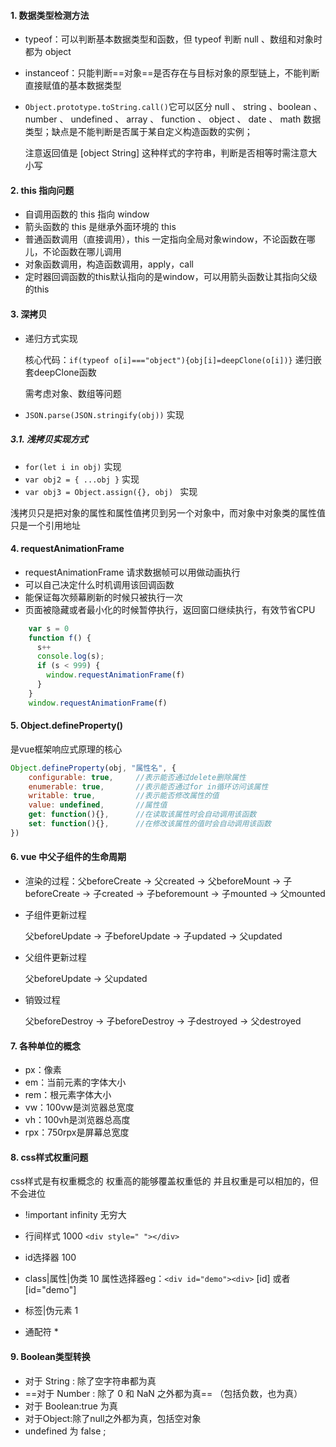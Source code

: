 #### 1. 数据类型检测方法

- typeof：可以判断基本数据类型和函数，但 typeof 判断 null 、数组和对象时都为 object 

- instanceof：只能判断==对象==是否存在与目标对象的原型链上，不能判断直接赋值的基本数据类型

- `Object.prototype.toString.call()`它可以区分 null 、 string 、boolean 、 number 、 undefined 、 array 、 function 、 object 、 date 、 math 数据类型；缺点是不能判断是否属于某自定义构造函数的实例；

  注意返回值是 [object String] 这种样式的字符串，判断是否相等时需注意大小写



#### 2. this 指向问题

- 自调用函数的 this 指向 window
- 箭头函数的 this 是继承外面环境的 this 
- 普通函数调用（直接调用），this 一定指向全局对象window，不论函数在哪儿，不论函数在哪儿调用
- 对象函数调用，构造函数调用，apply，call
- 定时器回调函数的this默认指向的是window，可以用箭头函数让其指向父级的this



#### 3. 深拷贝

- 递归方式实现

  核心代码：`if(typeof o[i]==="object"){obj[i]=deepClone(o[i])}`  递归嵌套deepClone函数
  
  需考虑对象、数组等问题

- `JSON.parse(JSON.stringify(obj))` 实现

##### 3.1. 浅拷贝实现方式

- `for(let i in obj)`  实现
- `var obj2 = { ...obj }`  实现
- `var obj3 = Object.assign({}, obj) `  实现

浅拷贝只是把对象的属性和属性值拷贝到另一个对象中，而对象中对象类的属性值只是一个引用地址



#### 4. requestAnimationFrame

- requestAnimationFrame 请求数据帧可以用做动画执行
- 可以自己决定什么时机调用该回调函数
- 能保证每次频幕刷新的时候只被执行一次
- 页面被隐藏或者最小化的时候暂停执行，返回窗口继续执行，有效节省CPU

```javascript
    var s = 0
    function f() {
      s++
      console.log(s);
      if (s < 999) {
        window.requestAnimationFrame(f)
      }
    }
    window.requestAnimationFrame(f)
```



#### 5. Object.defineProperty()

是vue框架响应式原理的核心

```javascript
Object.defineProperty(obj, "属性名", {
    configurable: true,		//表示能否通过delete删除属性
    enumerable: true,		//表示能否通过for in循环访问该属性
    writable: true,			//表示能否修改属性的值
    value: undefined,		//属性值
    get: function(){},		//在读取该属性时会自动调用该函数
    set: function(){},		//在修改该属性的值时会自动调用该函数
})
```



#### 6. vue 中父子组件的生命周期

- 渲染的过程：父beforeCreate -> 父created -> 父beforeMount -> 子beforeCreate -> 子created -> 子beforemount -> 子mounted -> 父mounted

- 子组件更新过程

  父beforeUpdate -> 子beforeUpdate -> 子updated -> 父updated

- 父组件更新过程

  父beforeUpdate -> 父updated

- 销毁过程

  父beforeDestroy -> 子beforeDestroy -> 子destroyed -> 父destroyed



#### 7. 各种单位的概念

- px：像素
- em：当前元素的字体大小
- rem：根元素字体大小
- vw：100vw是浏览器总宽度
- vh：100vh是浏览器总高度
- rpx：750rpx是屏幕总宽度



#### 8. css样式权重问题

css样式是有权重概念的 权重高的能够覆盖权重低的 并且权重是可以相加的，但不会进位

- !important  infinity 无穷大

- 行间样式  1000   `<div style=" "></div>`

- id选择器   100

- class|属性|伪类 10   属性选择器eg：`<div id="demo"><div>`  [id] 或者[id="demo"]

- 标签|伪元素    1

- 通配符        * 



#### 9. Boolean类型转换

- 对于 String : 除了空字符串都为真
- ==对于 Number : 除了 0 和 NaN 之外都为真==  （包括负数，也为真）
- 对于 Boolean:true 为真
- 对于Object:除了null之外都为真，包括空对象
- undefined 为 false ;

